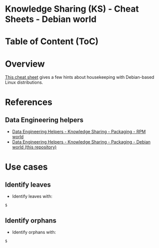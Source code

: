 Knowledge Sharing (KS) - Cheat Sheets - Debian world
====================================================

# Table of Content (ToC)

# Overview
[This cheat sheet](https://github.com/data-engineering-helpers/ks-cheat-sheets/blob/main/packaging/deb-world/README.md)
gives a few hints about housekeeping with Debian-based Linux distributions.

# References

## Data Engineering helpers
* [Data Engineering Helpers - Knowledge Sharing - Packaging - RPM world](https://github.com/data-engineering-helpers/ks-cheat-sheets/blob/main/packaging/rpm-world/README.md)
* [Data Engineering Helpers - Knowledge Sharing - Packaging - Debian world (this repository)](https://github.com/data-engineering-helpers/ks-cheat-sheets/blob/main/packaging/deb-world/README.md)

# Use cases

## Identify leaves
* Identify leaves with:
```bash
$ 
```

## Identify orphans
* Identify orphans with:
```bash
$ 
```


